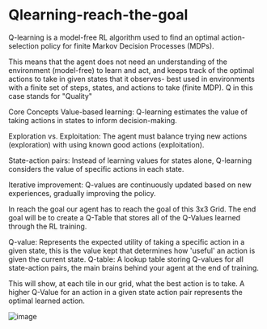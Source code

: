 # Qlearning-reach-the-goal

Q-learning is a model-free RL algorithm used to find an optimal action-selection policy for finite Markov Decision Processes (MDPs).

This means that the agent does not need an understanding of the environment (model-free) to learn and act, and keeps track of the optimal actions to take in given states that it observes- best used in environments with a finite set of steps, states, and actions to take (finite MDP). Q in this case stands for "Quality"

Core Concepts
Value-based learning: Q-learning estimates the value of taking actions in states to inform decision-making.

Exploration vs. Exploitation: The agent must balance trying new actions (exploration) with using known good actions (exploitation).

State-action pairs: Instead of learning values for states alone, Q-learning considers the value of specific actions in each state.

Iterative improvement: Q-values are continuously updated based on new experiences, gradually improving the policy.

In reach the goal our agent has to reach the goal of this 3x3 Grid. The end goal will be to create a Q-Table that stores all of the Q-Values learned through the RL training.

Q-value: Represents the expected utility of taking a specific action in a given state, this is the value kept that determines how 'useful' an action is given the current state.
Q-table: A lookup table storing Q-values for all state-action pairs, the main brains behind your agent at the end of training.

This will show, at each tile in our grid, what the best action is to take. A higher Q-Value for an action in a given state action pair represents the optimal learned action.


![image](https://github.com/user-attachments/assets/47e22dc2-55cd-4da9-8153-c6313f726d13)
